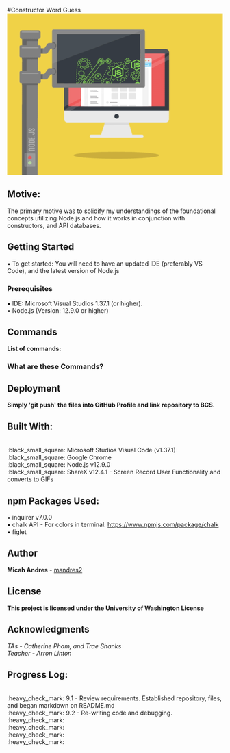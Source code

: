 #Constructor Word Guess
![alt text](images/GIFs/nodejs.gif)

## Motive:
The primary motive was to solidify my understandings of the foundational concepts utilizing Node.js and how it works in conjunction with constructors, and API databases.

## Getting Started

:black_small_square: To get started: You will need to have an updated IDE (preferably VS Code), and the latest version of Node.js

### Prerequisites

:black_small_square: IDE: Microsoft Visual Studios 1.37.1 (or higher).
<br>
:black_small_square: Node.js (Version: 12.9.0 or higher)

## Commands

**List of commands:**


### What are these Commands?


## Deployment

<b>Simply 'git push' the files into GitHub Profile and link repository to BCS.</b>

## Built With:

<br>
:black_small_square: Microsoft Studios Visual Code (v1.37.1)
<br>
:black_small_square: Google Chrome
<br>
:black_small_square: Node.js v12.9.0
<br>
:black_small_square: ShareX v12.4.1 - Screen Record User Functionality and converts to GIFs
<br>

## npm Packages Used:
:black_small_square: inquirer v7.0.0
<br>
:black_small_square: chalk API - For colors in terminal: https://www.npmjs.com/package/chalk
<br>
:black_small_square: figlet

## Author

**Micah Andres** - [mandres2](https://github.com/mandres2)

## License

<b>This project is licensed under the University of Washington License</b>

## Acknowledgments
*TAs - Catherine Pham, and Trae Shanks*
<br>
*Teacher - Arron Linton*

## Progress Log:
<br>
:heavy_check_mark: 9.1 - Review requirements. Established repository, files, and began markdown on README.md
<br>
:heavy_check_mark: 9.2 - Re-writing code and debugging.
<br>
:heavy_check_mark:
<br>
:heavy_check_mark:
<br>
:heavy_check_mark:
<br>
:heavy_check_mark:

